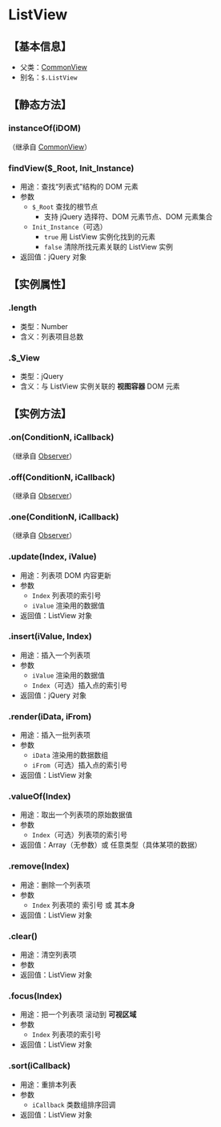 # ListView


## 【基本信息】
 - 父类：[CommonView](CommonView.md)
 - 别名：`$.ListView`


## 【静态方法】

### instanceOf(iDOM)
（继承自 [CommonView](CommonView.md)）

### findView($_Root, Init_Instance)
 - 用途：查找“列表式”结构的 DOM 元素
 - 参数
   - `$_Root` 查找的根节点
     - 支持 jQuery 选择符、DOM 元素节点、DOM 元素集合
   - `Init_Instance`（可选）
     - `true` 用 ListView 实例化找到的元素
     - `false` 清除所找元素关联的 ListView 实例
 - 返回值：jQuery 对象


## 【实例属性】

### .length
 - 类型：Number
 - 含义：列表项目总数

### .$_View
 - 类型：jQuery
 - 含义：与 ListView 实例关联的 **视图容器** DOM 元素


## 【实例方法】

### .on(ConditionN, iCallback)
（继承自 [Observer](Observer.md)）

### .off(ConditionN, iCallback)
（继承自 [Observer](Observer.md)）

### .one(ConditionN, iCallback)
（继承自 [Observer](Observer.md)）

### .update(Index, iValue)
 - 用途：列表项 DOM 内容更新
 - 参数
   - `Index` 列表项的索引号
   - `iValue` 渲染用的数据值
 - 返回值：ListView 对象

### .insert(iValue, Index)
 - 用途：插入一个列表项
 - 参数
   - `iValue` 渲染用的数据值
   - `Index`（可选）插入点的索引号
 - 返回值：jQuery 对象

### .render(iData, iFrom)
 - 用途：插入一批列表项
 - 参数
   - `iData` 渲染用的数据数组
   - `iFrom`（可选）插入点的索引号
 - 返回值：ListView 对象

### .valueOf(Index)
 - 用途：取出一个列表项的原始数据值
 - 参数
   - `Index`（可选）列表项的索引号
 - 返回值：Array（无参数）或 任意类型（具体某项的数据） 

### .remove(Index)
 - 用途：删除一个列表项
 - 参数
   - `Index` 列表项的 索引号 或 其本身
 - 返回值：ListView 对象

### .clear()
 - 用途：清空列表项
 - 参数
 - 返回值：ListView 对象

### .focus(Index)
 - 用途：把一个列表项 滚动到 **可视区域**
 - 参数
   - `Index` 列表项的索引号
 - 返回值：ListView 对象

### .sort(iCallback)
 - 用途：重排本列表
 - 参数
   - `iCallback` 类数组排序回调
 - 返回值：ListView 对象